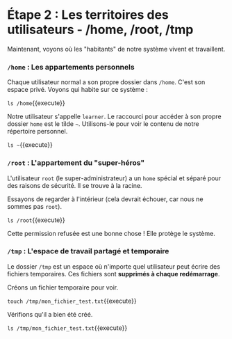 # Étape 2 : Les territoires des utilisateurs - /home, /root, /tmp

Maintenant, voyons où les "habitants" de notre système vivent et travaillent.

### `/home` : Les appartements personnels

Chaque utilisateur normal a son propre dossier dans `/home`. C'est son espace privé. Voyons qui habite sur ce système :

`ls /home`{{execute}}

Notre utilisateur s'appelle `learner`. Le raccourci pour accéder à son propre dossier `home` est le tilde `~`. Utilisons-le pour voir le contenu de notre répertoire personnel.

`ls ~`{{execute}}

### `/root` : L'appartement du "super-héros"

L'utilisateur `root` (le super-administrateur) a un `home` spécial et séparé pour des raisons de sécurité. Il se trouve à la racine.

Essayons de regarder à l'intérieur (cela devrait échouer, car nous ne sommes pas `root`).

`ls /root`{{execute}}

Cette permission refusée est une bonne chose ! Elle protège le système.

### `/tmp` : L'espace de travail partagé et temporaire

Le dossier `/tmp` est un espace où n'importe quel utilisateur peut écrire des fichiers temporaires. Ces fichiers sont **supprimés à chaque redémarrage**.

Créons un fichier temporaire pour voir.

`touch /tmp/mon_fichier_test.txt`{{execute}}

Vérifions qu'il a bien été créé.

`ls /tmp/mon_fichier_test.txt`{{execute}}